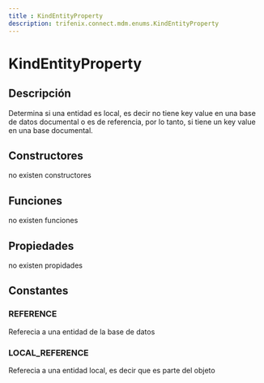 ```yaml
---
title : KindEntityProperty
description: trifenix.connect.mdm.enums.KindEntityProperty
---
```




# KindEntityProperty

## Descripción
Determina si una entidad es local, es decir no tiene key value en una base de datos documental
o es de referencia, por lo tanto, si tiene un key value en una base documental.
## Constructores

no existen constructores


## Funciones

no existen funciones

## Propiedades

no existen propidades

## Constantes
### REFERENCE
Referecia a una entidad de la base de datos
### LOCAL_REFERENCE
Referecia a una entidad local, es decir que es parte del objeto
